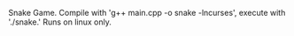 Snake Game. Compile with 'g++ main.cpp -o snake -lncurses', execute with './snake.'
Runs on linux only.
